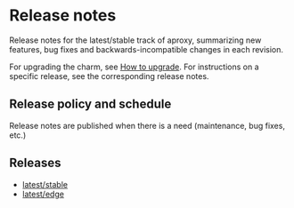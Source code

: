 # Release notes

Release notes for the latest/stable track of aproxy, summarizing new features,
bug fixes and backwards-incompatible changes in each revision.

For upgrading the charm, see [How to upgrade](https://github.com/canonical/aproxy-operator/blob/main/docs/how-to/upgrade.md).
For instructions on a specific release, see the corresponding release notes.

## Release policy and schedule

Release notes are published when there is a need (maintenance, bug fixes, etc.)

## Releases

- [latest/stable](https://charmhub.io/aproxy?channel=latest/stable)
- [latest/edge](https://charmhub.io/aproxy?channel=latest/edge)
